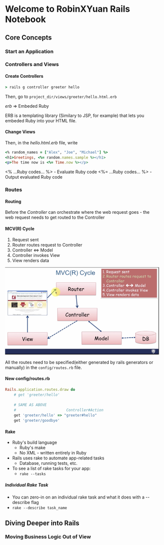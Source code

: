 # Welcome to RobinXYuan Rails Notebook

## Core Concepts

### Start an Application

### Controllers and Views

#### Create Controllers

```ruby
> rails g controller greeter hello
```

Then, go to ```project_dir/views/greeter/hello.html.erb```

*erb* => Embeded Ruby

ERB is a templating library (Similary to JSP, for example) that lets you embeded Ruby into your HTML file.

#### Change Views

Then, in the *hello.html.erb* file, write

```ruby
<% random_names = ["Alex", "Joe", "Michael"] %>
<h1>Greetings, <%= random.names.sample %></h1>
<p>The time now is <%= Time.now %></p>
```

<% ...Ruby codes... %> - Evaluate Ruby code
<%= ...Ruby codes... %> - Output evaluated Ruby code

### Routes

#### Routing

Before the *Controller* can orchestrate where the web request goes - the web request needs to get routed to the Controller

#### MCV(R) Cycle

1. Request sent
2. Router routes request to Controller
3. Controller <=> Model
4. Controller invokes View
5. View renders data

![MVR Model](./MVR.png)

All the routes need to be specified(either generated by rails generators or manually) in the ```config/routes.rb``` file.

#### New config/routes.rb

```ruby
Rails.application.routes.draw do 
	# get 'greeter/hello'

	# SAME AS ABOVE
	# 						Controller#Action
	get 'greeter/hello' => "greeter#hello"
	get 'greeter/goodbye'
```

#### Rake
- Ruby's build language
	- Ruby's make
	- No XML - written entirely in Ruby
- Rails uses rake to automate app-related tasks
	- Database, running tests, etc.
- To see a list of rake tasks for your app:
	- ```rake --tasks```

##### Individual Rake Task

- You can zero-in on an individual rake task and what it does with a --describe flag
- ```rake --describe task_name```

## Diving Deeper into Rails

### Moving Business Logic Out of View





























